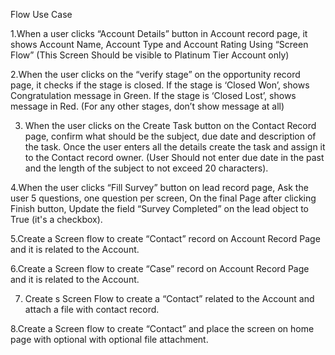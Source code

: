 Flow Use Case

1.When a user clicks “Account Details” button in Account record page, it shows Account Name, Account Type and Account Rating Using “Screen Flow” (This Screen Should be visible to Platinum Tier Account only)

2.When the user clicks on the “verify stage” on the opportunity record page, it checks if the stage is closed. If the stage is ‘Closed Won’, shows Congratulation message in Green. If the stage is ‘Closed Lost’, shows message in Red. (For any other stages, don’t show message at all)

3. When the user clicks on the Create Task button on the Contact Record page, confirm what should be the subject, due date and description of the task. Once the user enters all the details create the task and assign it to the Contact record owner. (User Should not enter due date in the past and the length of the subject to not exceed 20 characters).

4.When the user clicks “Fill Survey” button on lead record page, Ask the user 5 questions, one question per screen, On the final Page after clicking Finish button, Update the field “Survey Completed” on the lead object to True (it's a checkbox).

5.Create a Screen flow to create “Contact” record on Account Record Page and it is related to the Account. 

6.Create a Screen flow to create “Case” record on Account Record Page and it is related to the Account. 

7. Create s Screen Flow to create a “Contact” related to the Account and attach a file with contact record.

8.Create a Screen flow to create “Contact” and place the screen on home page with optional with optional file attachment.
